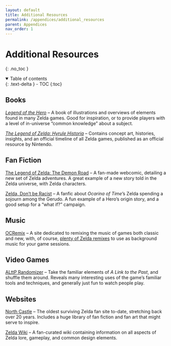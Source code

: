 ```yaml
---
layout: default
title: Additional Resources
permalink: /appendices/additional_resources
parent: Appendices
nav_order: 1
---
```


# Additional Resources
{: .no_toc }

<details open markdown="block">
  <summary>
    Table of contents
  </summary>
  {: .text-delta }
- TOC
{:toc}
</details>

## Books

[*Legend of the Hero*](https://www.fangamer.com/products/legend-of-the-hero) – A book of illustrations and overviews of elements found in many Zelda games. Good for inspiration, or to provide players with a level of in-universe “common knowledge” about a subject.

[*The Legend of Zelda: Hyrule Historia*](https://www.amazon.com/Legend-Zelda-Hyrule-Historia/dp/1616550414) – Contains concept art, histories, insights, and an official timeline of all Zelda games, published as an official resource by Nintendo.

## Fan Fiction

[The Legend of Zelda: The Demon Road](http://demonroad.thewebcomic.com/) – A fan-made webcomic, detailing a new set of Zelda adventures. A great example of a new story told in the Zelda universe, with Zelda characters.

[Zelda, Don’t be Racist](https://archiveofourown.org/works/2379302) – A fanfic about *Ocarina of Time*’s Zelda spending a sojourn among the Gerudo. A fun example of a Hero’s origin story, and a good setup for a “what if?” campaign.

## Music

[OCRemix](http://ocremix.org/) – A site dedicated to remixing the music of games both classic and new, with, of course, [plenty of Zelda remixes](http://ocremix.org/quicksearch/game/?qs_query=the+legend+of+zelda) to use as background music for your game sessions.

## Video Games

[ALttP Randomizer](https://alttpr.com/) – Take the familiar elements of *A Link to the Past*, and shuffle them around. Reveals many interesting uses of the game’s familiar tools and techniques, and generally just fun to watch people play.

## Websites

[North Castle](http://www.northcastle.co.uk/) – The oldest surviving Zelda fan site to-date, stretching back over 20 years. Includes a huge library of fan fiction and fan art that might serve to inspire.

[Zelda Wiki](http://zeldawiki.org/) – A fan-curated wiki containing information on all aspects of Zelda lore, gameplay, and common design elements.